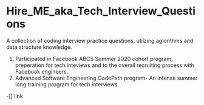 # Hire_ME_aka_Tech_Interview_Questions

A collection of coding interview practice questions, utilzing aglorithms and data structure knowledge.

1. Participated in Facebook ABCS Summer 2020 cohort program, preperation for tech inteviews and to the overall recruiting process with Facebook engineers.
2. Advanced Software Engineering CodePath program- An intense summer long training program for tech interviews. 

-[] link
